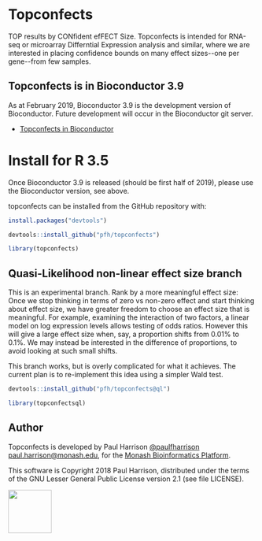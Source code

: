 # Topconfects 

TOP results by CONfident efFECT Size. Topconfects is intended for RNA-seq or microarray Differntial Expression analysis and similar, where we are interested in placing confidence bounds on many effect sizes--one per gene--from few samples.

## Topconfects is in Bioconductor 3.9

As at February 2019, Bioconductor 3.9 is the development version of Bioconductor. Future development will occur in the Bioconductor git server.

* [Topconfects in Bioconductor](https://bioconductor.org/packages/topconfects)


# Install for R 3.5

Once Bioconductor 3.9 is released (should be first half of 2019), please use the Bioconductor version, see above.

topconfects can be installed from the GitHub repository with:

```r
install.packages("devtools")

devtools::install_github("pfh/topconfects")

library(topconfects)
```


## Quasi-Likelihood non-linear effect size branch

This is an experimental branch. Rank by a more meaningful effect size: Once we stop thinking in terms of zero vs non-zero effect and start thinking about effect size, we have greater freedom to choose an effect size that is meaningful. For example, examining the interaction of two factors, a linear model on log expression levels allows testing of odds ratios. However this will give a large effect size when, say, a proportion shifts from 0.01% to 0.1%. We may instead be interested in the difference of proportions, to avoid looking at such small shifts.

This branch works, but is overly complicated for what it achieves. The current plan is to re-implement this idea using a simpler Wald test.

```r
devtools::install_github("pfh/topconfects@ql")

library(topconfectsql)
```


## Author

Topconfects is developed by Paul Harrison [@paulfharrison](https://twitter.com/paulfharrison) paul.harrison@monash.edu, for the [Monash Bioinformatics Platform](https://platforms.monash.edu/bioinformatics/).

This software is Copyright 2018 Paul Harrison, distributed under the terms of the GNU Lesser General Public License version 2.1 (see file LICENSE).

<a href="https://platforms.monash.edu/bioinformatics/"><img src="https://raw.githubusercontent.com/pfh/topconfects/master/MBP-logo.png" height="88"></a>


